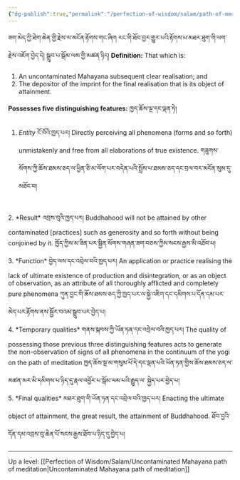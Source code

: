 ```yaml
---
{"dg-publish":true,"permalink":"/perfection-of-wisdom/salam/path-of-meditation-of-accomplishment/"}
---
```


ཟག་མེད་ཀྱི་ཐེག་ཆེན་གྱི་རྗེས་ལ་མངོན་རྟོགས་གང་ཞིག རང་གི་ཐོབ་བྱར་གྱུར་པའི་རྟོགས་པ་མཐར་ཐུག་གི་ལག་རྗེས་འཇོག་བྱེད་དེ།
སྒྲུབ་པ་སྒོམ་ལམ་གྱི་མཚན་ཉིད།
**Definition:** That which is:
1. An uncontaminated Mahayana subsequent clear realisation; and
2. The depositor of the imprint for the final realisation that is its object of attainment.

**Possesses five distinguishing features:** ཁྱད་ཆོས་ལྔ་དང་ལྡན་ཏེ། 
1. *Entity* ངོ་བོའི་ཁྱད་པར།
   Directly perceiving all phenomena (forms and so forth) unmistakenly and free from all elaborations of true existence. གཟུགས་སོགས་ཀྱི་ཆོས་ཐམས་ཅད་ལ་ཕྱིན་ཅི་མ་ལོག་པར་བདེན་པའི་སྤྲོས་པ་ཐམས་ཅད་དང་བྲལ་བར་མངོན་སུམ་དུ་མཐོང་བ།
<br>
2. *Result* འབྲས་བུའི་ཁྱད་པར།
   Buddhahood will not be attained by other contaminated [practices] such as generosity and so forth without being conjoined by it. ཁྱོད་ཀྱིས་མ་ཟིན་པར་སྦྱིན་སོགས་གཞན་ཟག་བཅས་ཀྱིས་སངས་རྒྱས་མི་འཐོབ་པ།
<br>
3. *Function* བྱེད་ལས་དང་འབྲེལ་བའི་ཁྱད་པར།
   An application or practice realising the lack of ultimate existence of production and disintegration, or as an object of observation, as an attribute of all thoroughly afflicted and completely pure phenomena 
   ཀུན་བྱང་གི་ཆོས་ཐམས་ཅད་ཀྱི་ཁྱད་པར་ལ་སྐྱེ་འཇིག་དང་དམིགས་པ་དོན་དམ་པར་མེད་པར་རྟོགས་ནས་སྦྱོར་བའམ་སྒྲུབ་པར་བྱེད་པ།
<br>
4. *Temporary qualities* གནས་སྐབས་ཀྱི་ཡོན་ཏན་དང་འབྲེལ་བའི་ཁྱད་པར།
   The quality of possessing those previous three distinguishing features acts to generate the non-observation of signs of all phenomena in the continuum of the yogi on the path of meditation 
   ཁྱད་ཆོས་སྔ་མ་གསུམ་པོ་དེ་དང་ལྡན་པའི་ཡོན་ཏན་གྱིས་ཆོས་ཐམས་ཅད་ལ་མཚན་མར་མི་དམིགས་པ་ཉིད་དུ་རྣལ་འབྱོར་པ་སྒོམ་ལམ་པའི་རྒྱུད་ལ་
   སྐྱེད་པར་བྱེད་པ།
<br>
5. *Final qualities* མཐར་ཐུག་གི་ཡོན་ཏན་དང་འབྲེལ་བའི་ཁྱད་པར།
   Enacting the ultimate object of attainment, the great result, the attainment of Buddhahood.
   ཐོབ་བྱའི་དོན་དམ་འབྲས་བུ་ཆེན་པོ་སངས་རྒྱས་ཐོབ་པ་ཉིད་དུ་བྱེད་པ།



---
Up a level: [[Perfection of Wisdom/Salam/Uncontaminated Mahayana path of meditation\|Uncontaminated Mahayana path of meditation]]